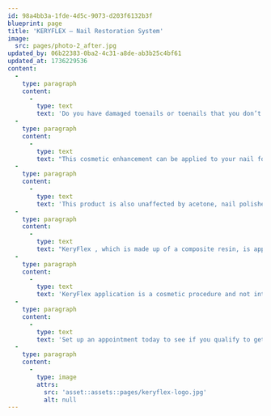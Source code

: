 ```yaml
---
id: 98a4bb3a-1fde-4d5c-9073-d203f6132b3f
blueprint: page
title: 'KERYFLEX – Nail Restoration System'
image:
  src: pages/photo-2_after.jpg
updated_by: 06b22383-0ba2-4c31-a8de-ab3b25c4bf61
updated_at: 1736229536
content:
  -
    type: paragraph
    content:
      -
        type: text
        text: 'Do you have damaged toenails or toenails that you don’t like the appearance of? KeryFlex nails might be an option for you.'
  -
    type: paragraph
    content:
      -
        type: text
        text: "This cosmetic enhancement can be applied to your nail for an immediate and significant improvement in the appearance of your nail. This looks and feels completely natural and still allows the nail to bend with the natural movement of toes and feet.\_"
  -
    type: paragraph
    content:
      -
        type: text
        text: 'This product is also unaffected by acetone, nail polished or detergents.'
  -
    type: paragraph
    content:
      -
        type: text
        text: "KeryFlex , which is made up of a composite resin, is applied in office, is painless and restores the appearance of your natural nails.\_"
  -
    type: paragraph
    content:
      -
        type: text
        text: 'KeryFlex application is a cosmetic procedure and not intended to cure a disease.'
  -
    type: paragraph
    content:
      -
        type: text
        text: 'Set up an appointment today to see if you qualify to get this painless, quick procedure done in office today! Call 847-380-3700 for an appointment.'
  -
    type: paragraph
    content:
      -
        type: image
        attrs:
          src: 'asset::assets::pages/keryflex-logo.jpg'
          alt: null
---
```

